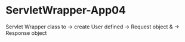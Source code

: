 # ServletWrapper-App04

Servlet Wrapper class to 
    -> create User defined 
    -> Request object &
    -> Response object
